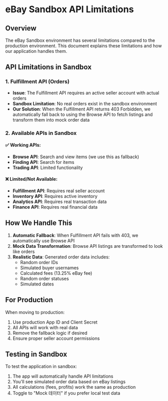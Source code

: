 # eBay Sandbox API Limitations

## Overview

The eBay Sandbox environment has several limitations compared to the production environment. This document explains these limitations and how our application handles them.

## API Limitations in Sandbox

### 1. Fulfillment API (Orders)
- **Issue**: The Fulfillment API requires an active seller account with actual orders
- **Sandbox Limitation**: No real orders exist in the sandbox environment
- **Our Solution**: When the Fulfillment API returns 403 Forbidden, we automatically fall back to using the Browse API to fetch listings and transform them into mock order data

### 2. Available APIs in Sandbox

#### ✅ Working APIs:
- **Browse API**: Search and view items (we use this as fallback)
- **Finding API**: Search for items
- **Trading API**: Limited functionality

#### ❌ Limited/Not Available:
- **Fulfillment API**: Requires real seller account
- **Inventory API**: Requires active inventory
- **Analytics API**: Requires real transaction data
- **Finance API**: Requires real financial data

## How We Handle This

1. **Automatic Fallback**: When Fulfillment API fails with 403, we automatically use Browse API
2. **Mock Data Transformation**: Browse API listings are transformed to look like orders
3. **Realistic Data**: Generated order data includes:
   - Random order IDs
   - Simulated buyer usernames
   - Calculated fees (13.25% eBay fee)
   - Random order statuses
   - Simulated dates

## For Production

When moving to production:
1. Use production App ID and Client Secret
2. All APIs will work with real data
3. Remove the fallback logic if desired
4. Ensure proper seller account permissions

## Testing in Sandbox

To test the application in sandbox:
1. The app will automatically handle API limitations
2. You'll see simulated order data based on eBay listings
3. All calculations (fees, profits) work the same as production
4. Toggle to "Mock 데이터" if you prefer local test data